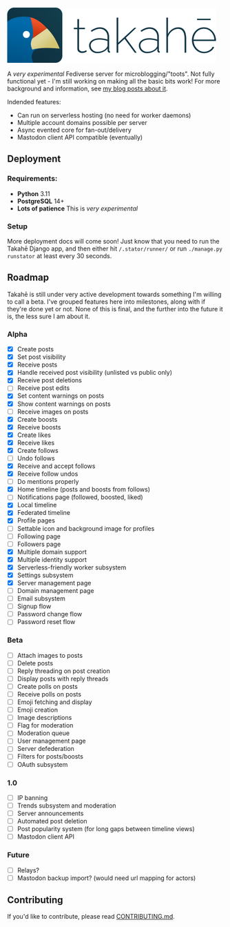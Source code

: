 ![takahē](static/img/logo-128.png)

A *very experimental* Fediverse server for microblogging/"toots". Not fully functional yet -
I'm still working on making all the basic bits work! For more background and information,
see [my blog posts about it](https://aeracode.org/category/takahe/).

Indended features:

* Can run on serverless hosting (no need for worker daemons)
* Multiple account domains possible per server
* Async evented core for fan-out/delivery
* Mastodon client API compatible (eventually)


## Deployment

### Requirements:

- **Python** 3.11
- **PostgreSQL** 14+
- **Lots of patience** This is *very experimental*

### Setup

More deployment docs will come soon! Just know that you need to run the Takahē
Django app, and then either hit `/.stator/runner/` or run `./manage.py runstator`
at least every 30 seconds.

## Roadmap

Takahē is still under very active development towards something I'm willing to
call a beta. I've grouped features here into milestones, along with if they're
done yet or not. None of this is final, and the further into the future it is,
the less sure I am about it.

### Alpha

- [x] Create posts
- [x] Set post visibility
- [x] Receive posts
- [x] Handle received post visibility (unlisted vs public only)
- [x] Receive post deletions
- [ ] Receive post edits
- [x] Set content warnings on posts
- [x] Show content warnings on posts
- [ ] Receive images on posts
- [x] Create boosts
- [x] Receive boosts
- [x] Create likes
- [x] Receive likes
- [x] Create follows
- [ ] Undo follows
- [x] Receive and accept follows
- [x] Receive follow undos
- [ ] Do mentions properly
- [x] Home timeline (posts and boosts from follows)
- [ ] Notifications page (followed, boosted, liked)
- [x] Local timeline
- [x] Federated timeline
- [x] Profile pages
- [ ] Settable icon and background image for profiles
- [ ] Following page
- [ ] Followers page
- [x] Multiple domain support
- [x] Multiple identity support
- [x] Serverless-friendly worker subsystem
- [x] Settings subsystem
- [x] Server management page
- [ ] Domain management page
- [ ] Email subsystem
- [ ] Signup flow
- [ ] Password change flow
- [ ] Password reset flow

### Beta

- [ ] Attach images to posts
- [ ] Delete posts
- [ ] Reply threading on post creation
- [ ] Display posts with reply threads
- [ ] Create polls on posts
- [ ] Receive polls on posts
- [ ] Emoji fetching and display
- [ ] Emoji creation
- [ ] Image descriptions
- [ ] Flag for moderation
- [ ] Moderation queue
- [ ] User management page
- [ ] Server defederation
- [ ] Filters for posts/boosts
- [ ] OAuth subsystem

### 1.0

- [ ] IP banning
- [ ] Trends subsystem and moderation
- [ ] Server announcements
- [ ] Automated post deletion
- [ ] Post popularity system (for long gaps between timeline views)
- [ ] Mastodon client API

### Future

- [ ] Relays?
- [ ] Mastodon backup import? (would need url mapping for actors)

## Contributing

If you'd like to contribute, please read [CONTRIBUTING.md](./CONTRIBUTING.md).
